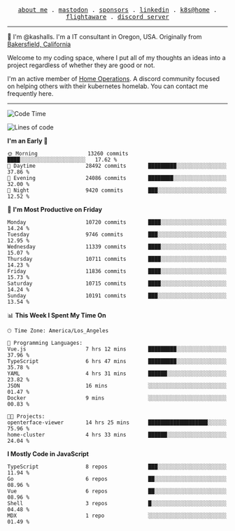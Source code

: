 <p align="center">
  <samp>
    <a href="https://jordanjones.org/">about me</a> .
    <a rel="me" href="https://mastodon.social/@kashall">mastodon</a> .
    <a href="https://github.com/sponsors/kashalls">sponsors</a> .
    <a href="https://linkedin.com/in/jordpjones">linkedin</a> .
    <a href="https://github.com/kashalls/home-cluster">k8s@home</a> .
    <a href="https://flightaware.com/adsb/stats/user/kashalls">flightaware</a> .
    <a href="https://discord.gg/V2WrCfqba9">discord server</a>
  </samp>
</p>

----------------------------------------------------------------

:wave: I'm @kashalls. I'm a IT consultant in Oregon, USA. Originally from [Bakersfield, California](https://maps.app.goo.gl/QQMtywTWghpXB6Tu6)

Welcome to my coding space, where I put all of my thoughts an ideas into a project regardless of whether they are good or not.

I'm an active member of [Home Operations](https://discord.gg/home-operations). A discord community focused on helping others with their kubernetes homelab. You can contact me frequently here.

----------------------------------------------------------------
<!--START_SECTION:waka-->
![Code Time](http://img.shields.io/badge/Code%20Time-2%2C127%20hrs%201%20min-blue)

![Lines of code](https://img.shields.io/badge/From%20Hello%20World%20I%27ve%20Written-10.9%20million%20lines%20of%20code-blue)

**I'm an Early 🐤** 

```text
🌞 Morning                13260 commits       ████░░░░░░░░░░░░░░░░░░░░░   17.62 % 
🌆 Daytime                28492 commits       █████████░░░░░░░░░░░░░░░░   37.86 % 
🌃 Evening                24086 commits       ████████░░░░░░░░░░░░░░░░░   32.00 % 
🌙 Night                  9420 commits        ███░░░░░░░░░░░░░░░░░░░░░░   12.52 % 
```
📅 **I'm Most Productive on Friday** 

```text
Monday                   10720 commits       ████░░░░░░░░░░░░░░░░░░░░░   14.24 % 
Tuesday                  9746 commits        ███░░░░░░░░░░░░░░░░░░░░░░   12.95 % 
Wednesday                11339 commits       ████░░░░░░░░░░░░░░░░░░░░░   15.07 % 
Thursday                 10711 commits       ████░░░░░░░░░░░░░░░░░░░░░   14.23 % 
Friday                   11836 commits       ████░░░░░░░░░░░░░░░░░░░░░   15.73 % 
Saturday                 10715 commits       ████░░░░░░░░░░░░░░░░░░░░░   14.24 % 
Sunday                   10191 commits       ███░░░░░░░░░░░░░░░░░░░░░░   13.54 % 
```


📊 **This Week I Spent My Time On** 

```text
🕑︎ Time Zone: America/Los_Angeles

💬 Programming Languages: 
Vue.js                   7 hrs 12 mins       █████████░░░░░░░░░░░░░░░░   37.96 % 
TypeScript               6 hrs 47 mins       █████████░░░░░░░░░░░░░░░░   35.78 % 
YAML                     4 hrs 31 mins       ██████░░░░░░░░░░░░░░░░░░░   23.82 % 
JSON                     16 mins             ░░░░░░░░░░░░░░░░░░░░░░░░░   01.47 % 
Docker                   9 mins              ░░░░░░░░░░░░░░░░░░░░░░░░░   00.83 % 

🐱‍💻 Projects: 
openterface-viewer       14 hrs 25 mins      ███████████████████░░░░░░   75.96 % 
home-cluster             4 hrs 33 mins       ██████░░░░░░░░░░░░░░░░░░░   24.04 % 
```

**I Mostly Code in JavaScript** 

```text
TypeScript               8 repos             ███░░░░░░░░░░░░░░░░░░░░░░   11.94 % 
Go                       6 repos             ██░░░░░░░░░░░░░░░░░░░░░░░   08.96 % 
Vue                      6 repos             ██░░░░░░░░░░░░░░░░░░░░░░░   08.96 % 
Shell                    3 repos             █░░░░░░░░░░░░░░░░░░░░░░░░   04.48 % 
MDX                      1 repo              ░░░░░░░░░░░░░░░░░░░░░░░░░   01.49 % 
```




<!--END_SECTION:waka-->